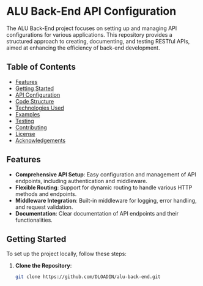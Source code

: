 # ALU Back-End API Configuration

The ALU Back-End project focuses on setting up and managing API configurations for various applications. This repository provides a structured approach to creating, documenting, and testing RESTful APIs, aimed at enhancing the efficiency of back-end development.

## Table of Contents

- [Features](#features)
- [Getting Started](#getting-started)
- [API Configuration](#api-configuration)
- [Code Structure](#code-structure)
- [Technologies Used](#technologies-used)
- [Examples](#examples)
- [Testing](#testing)
- [Contributing](#contributing)
- [License](#license)
- [Acknowledgements](#acknowledgements)

## Features

- **Comprehensive API Setup**: Easy configuration and management of API endpoints, including authentication and middleware.
- **Flexible Routing**: Support for dynamic routing to handle various HTTP methods and endpoints.
- **Middleware Integration**: Built-in middleware for logging, error handling, and request validation.
- **Documentation**: Clear documentation of API endpoints and their functionalities.

## Getting Started

To set up the project locally, follow these steps:

1. **Clone the Repository**:
   ```bash
   git clone https://github.com/DLOADIN/alu-back-end.git
